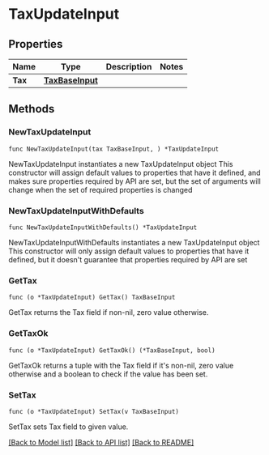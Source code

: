# TaxUpdateInput

## Properties

Name | Type | Description | Notes
------------ | ------------- | ------------- | -------------
**Tax** | [**TaxBaseInput**](TaxBaseInput.md) |  | 

## Methods

### NewTaxUpdateInput

`func NewTaxUpdateInput(tax TaxBaseInput, ) *TaxUpdateInput`

NewTaxUpdateInput instantiates a new TaxUpdateInput object
This constructor will assign default values to properties that have it defined,
and makes sure properties required by API are set, but the set of arguments
will change when the set of required properties is changed

### NewTaxUpdateInputWithDefaults

`func NewTaxUpdateInputWithDefaults() *TaxUpdateInput`

NewTaxUpdateInputWithDefaults instantiates a new TaxUpdateInput object
This constructor will only assign default values to properties that have it defined,
but it doesn't guarantee that properties required by API are set

### GetTax

`func (o *TaxUpdateInput) GetTax() TaxBaseInput`

GetTax returns the Tax field if non-nil, zero value otherwise.

### GetTaxOk

`func (o *TaxUpdateInput) GetTaxOk() (*TaxBaseInput, bool)`

GetTaxOk returns a tuple with the Tax field if it's non-nil, zero value otherwise
and a boolean to check if the value has been set.

### SetTax

`func (o *TaxUpdateInput) SetTax(v TaxBaseInput)`

SetTax sets Tax field to given value.



[[Back to Model list]](../README.md#documentation-for-models) [[Back to API list]](../README.md#documentation-for-api-endpoints) [[Back to README]](../README.md)


